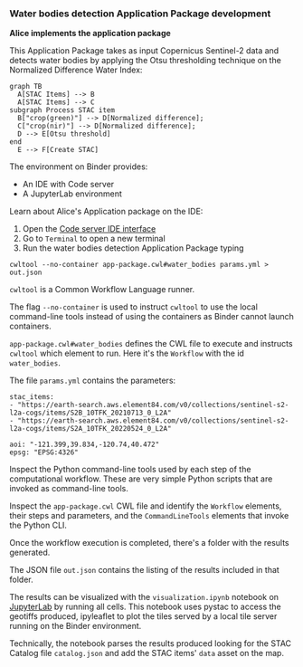### Water bodies detection Application Package development

**Alice implements the application package**

This Application Package takes as input Copernicus Sentinel-2 data and detects water bodies by applying the Otsu thresholding technique on the Normalized Difference Water Index:

``` mermaid
graph TB
  A[STAC Items] --> B
  A[STAC Items] --> C
subgraph Process STAC item
  B["crop(green)"] --> D[Normalized difference];
  C["crop(nir)"] --> D[Normalized difference];
  D --> E[Otsu threshold]
end
  E --> F[Create STAC]
```

The environment on Binder provides: 

* An IDE with Code server
* A JupyterLab environment

Learn about Alice's Application package on the IDE:

1. Open the [Code server IDE interface](../../../vscode/?folder=/home/jovyan/water-bodies) 
2. Go to `Terminal` to open a new terminal
3. Run the water bodies detection Application Package typing 

```
cwltool --no-container app-package.cwl#water_bodies params.yml > out.json
```

`cwltool` is a Common Workflow Language runner. 

The flag `--no-container` is used to instruct `cwltool` to use the local command-line tools instead of using the containers as Binder cannot launch containers.

`app-package.cwl#water_bodies` defines the CWL file to execute and instructs `cwltool` which element to run. Here it's the `Workflow` with the id `water_bodies`.

The file `params.yml` contains the parameters:

```
stac_items:
- "https://earth-search.aws.element84.com/v0/collections/sentinel-s2-l2a-cogs/items/S2B_10TFK_20210713_0_L2A"
- "https://earth-search.aws.element84.com/v0/collections/sentinel-s2-l2a-cogs/items/S2A_10TFK_20220524_0_L2A"

aoi: "-121.399,39.834,-120.74,40.472"
epsg: "EPSG:4326"
```

Inspect the Python command-line tools used by each step of the computational workflow. These are very simple Python scripts that are invoked as command-line tools.

Inspect the `app-package.cwl` CWL file and identify the `Workflow` elements, their steps and parameters, and the `CommandLineTools` elements that invoke the Python CLI. 

Once the workflow execution is completed, there's a folder with the results generated.

The JSON file `out.json` contains the listing of the results included in that folder.

The results can be visualized with the `visualization.ipynb` notebook on [JupyterLab](../../../lab) by running all cells. This notebook uses pystac to access the geotiffs produced, ipyleaflet to plot the tiles served by a local tile server running on the Binder environment.

Technically, the notebook parses the results produced looking for the STAC Catalog file `catalog.json` and add the STAC items' `data` asset on the map.



